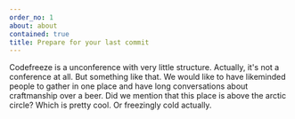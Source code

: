 ```yaml
---
order_no: 1
about: about
contained: true
title: Prepare for your last commit
---
```



Codefreeze is a unconference with very little structure. Actually, it's not a conference at all. But something like that. We would like to have likeminded people to gather in one place and have long conversations about craftmanship over a beer. Did we mention that this place is above the arctic circle? Which is pretty cool. Or freezingly cold actually.

